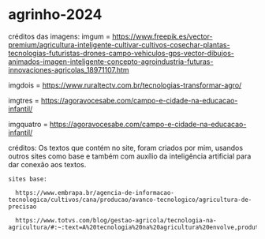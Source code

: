 # agrinho-2024

créditos das imagens:
  imgum = https://www.freepik.es/vector-premium/agricultura-inteligente-cultivar-cultivos-cosechar-plantas-tecnologias-futuristas-drones-campo-vehiculos-gps-vector-dibujos-animados-imagen-inteligente-concepto-agroindustria-futuras-innovaciones-agricolas_18971107.htm

  imgdois = https://www.ruraltectv.com.br/tecnologias-transformar-agro/

  imgtres = https://agoravocesabe.com/campo-e-cidade-na-educacao-infantil/
  
  imgquatro = https://agoravocesabe.com/campo-e-cidade-na-educacao-infantil/

créditos: 
    Os textos que contém no site, foram criados por mim, usandos outros sites como base e também com auxílio da inteligência artificial para dar conexão aos textos.

    sites base:

      https://www.embrapa.br/agencia-de-informacao-tecnologica/cultivos/cana/producao/avanco-tecnologico/agricultura-de-precisao
      
      https://www.totvs.com/blog/gestao-agricola/tecnologia-na-agricultura/#:~:text=A%20tecnologia%20na%20agricultura%20envolve,produtos%20e%20preservar%20a%20natureza.